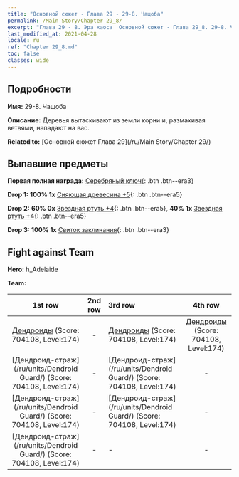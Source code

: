 ```yaml
---
title: "Основной сюжет - Глава 29 - 29-8. Чащоба"
permalink: /Main Story/Chapter 29_8/
excerpt: "Глава 29 - 8. Эра хаоса  Основной сюжет - Глава 29_8. 29-8. Чащоба"
last_modified_at: 2021-04-28
locale: ru
ref: "Chapter 29_8.md"
toc: false
classes: wide
---
```


## Подробности

 **Имя:** 29-8. Чащоба

 **Описание:** Деревья вытаскивают из земли корни и, размахивая ветвями, нападают на вас.

 **Related to:** [Основной сюжет Глава 29](/ru/Main Story/Chapter 29/)

## Выпавшие предметы

 **Первая полная награда:** [Серебряный ключ](/ItemsRU/con_693/){: .btn .btn--era3}

 **Drop 1:** **100% 1x** [Сияющая древесина +5](/ItemsRU/mat_97/){: .btn .btn--era5}

 **Drop 2:** **60% 0x** [Звездная ртуть +4](/ItemsRU/mat_91/){: .btn .btn--era5}, **40% 1x** [Звездная ртуть +4](/ItemsRU/mat_91/){: .btn .btn--era5}

 **Drop 3:** **100% 1x** [Свиток заклинания](/ItemsRU/con_694/){: .btn .btn--era3}


## Fight against Team
 **Hero:** h_Adelaide

 **Team:**


  | 1st row | 2nd row | 3rd row | 4th row |
  |:----:|:----:|:----|:----:|
  | [Дендроиды](/ru/units/Treant/) (Score: 704108, Level:174)  | - | [Дендроиды](/ru/units/Treant/) (Score: 704108, Level:174)  | [Дендроиды](/ru/units/Treant/) (Score: 704108, Level:174)  |
  | [Дендроид-страж](/ru/units/Dendroid Guard/) (Score: 704108, Level:174)  | - | [Дендроид-страж](/ru/units/Dendroid Guard/) (Score: 704108, Level:174)  | - |
  | [Дендроид-страж](/ru/units/Dendroid Guard/) (Score: 704108, Level:174)  | - | [Дендроид-страж](/ru/units/Dendroid Guard/) (Score: 704108, Level:174)  | - |
  | [Дендроид-страж](/ru/units/Dendroid Guard/) (Score: 704108, Level:174)  | - | - | - |


